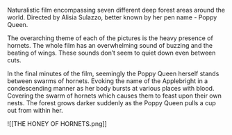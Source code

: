 Naturalistic film encompassing seven different deep forest areas around the world. Directed by Alisia Sulazzo, better known by her pen name - Poppy Queen.

The overarching theme of each of the pictures is the heavy presence of hornets. The whole film has an overwhelming sound of buzzing and the beating of wings. These sounds don’t seem to quiet down even between cuts.

In the final minutes of the film, seemingly the Poppy Queen herself stands between swarms of hornets. Evoking the name of the Applebright in a condescending manner as her body bursts at various places with blood. Covering the swarm of hornets which causes them to feast upon their own nests. The forest grows darker suddenly as the Poppy Queen pulls a cup out from within her.

![[THE HONEY OF HORNETS.png]]